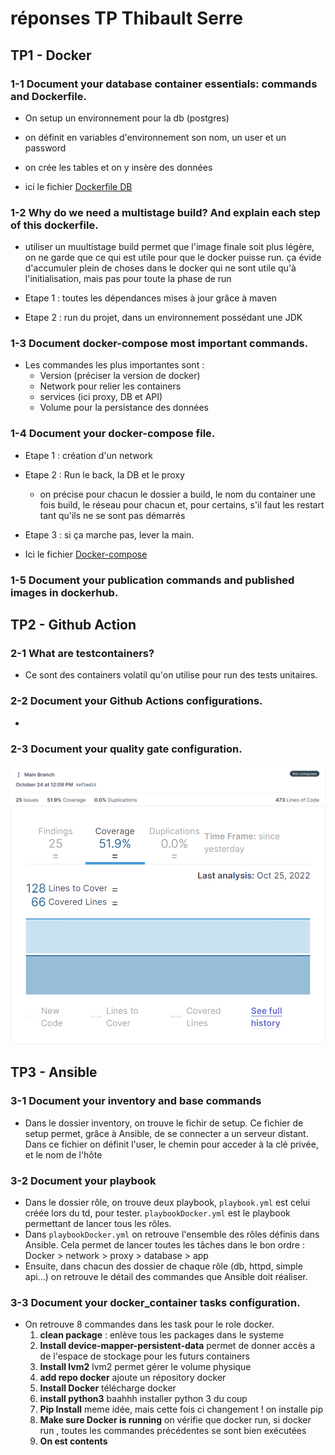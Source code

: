 # réponses TP Thibault Serre

## TP1 - Docker
### 1-1 Document your database container essentials: commands and Dockerfile.
- On setup un environnement pour la db (postgres)
- on définit en variables d'environnement son nom, un user et un password
- on crée les tables et on y insère des données

- ici le fichier [Dockerfile DB](./TP1/Database/Dockerfile)

### 1-2 Why do we need a multistage build? And explain each step of this dockerfile.
- utiliser un muultistage build permet que l'image finale soit plus légère, on ne garde que ce qui est utile pour que le docker puisse run. ça évide d'accumuler plein de choses dans le docker qui ne sont utile qu'à l'initialisation, mais pas pour toute la phase de run

- Etape 1 : toutes les dépendances mises à jour grâce à maven
- Etape 2 : run du projet, dans un environnement possédant une JDK

### 1-3 Document docker-compose most important commands. 

- Les commandes les plus importantes sont : 
    - Version (préciser la version de docker)
    - Network pour relier les containers
    - services (ici proxy, DB et API)
    - Volume pour la persistance des données

### 1-4 Document your docker-compose file.
- Etape 1 : création d'un network
- Etape 2 : Run le back, la DB et le proxy 
    - on précise pour chacun le dossier a build, le nom du container une fois build, le réseau pour chacun et, pour certains, s'il faut les restart tant qu'ils ne se sont pas démarrés
- Etape 3 : si ça marche pas, lever la main.

- Ici le fichier [Docker-compose](./TP1/docker-compose.yml)
### 1-5 Document your publication commands and published images in dockerhub.


## TP2 - Github Action

### 2-1 What are testcontainers?
 - Ce sont des containers volatil qu'on utilise pour run des tests unitaires. 
### 2-2 Document your Github Actions configurations.
- 

### 2-3 Document your quality gate configuration.
![hefizobgaeiho](./Imgs/2022-10-25%2015_12_36-simple-api%20-%20tp2takimah%20et%207%20pages%20de%20plus%20-%20Personnel%20%E2%80%93%20Microsoft%E2%80%8B%20Edge.png)
![alt text](./Imgs/2022-10-25%2015_14_48-simple-api%20-%20tp2takimah%20et%208%20pages%20de%20plus%20-%20Personnel%20%E2%80%93%20Microsoft%E2%80%8B%20Edge.png)

## TP3 - Ansible


### 3-1 Document your inventory and base commands
- Dans le dossier inventory, on trouve le fichir de setup. Ce fichier de setup permet, grâce à Ansible, de se connecter a un serveur distant. Dans ce fichier on définit l'user, le chemin pour acceder à la clé privée, et le nom de l'hôte 


### 3-2 Document your playbook
- Dans le dossier rôle, on trouve deux playbook, `playbook.yml` est celui créée lors du td, pour tester. `playbookDocker.yml` est le playbook permettant de lancer tous les rôles.
- Dans `playbookDocker.yml` on retrouve l'ensemble des rôles définis dans Ansible. Cela permet de lancer toutes les tâches dans le bon ordre : Docker > network > proxy > database > app
- Ensuite, dans chacun des dossier de chaque rôle (db, httpd, simple api...) on retrouve le détail des commandes que Ansible doit réaliser.
### 3-3 Document your docker_container tasks configuration.
- On retrouve 8 commandes dans les task pour le role docker.
    1. **clean package** : enlève tous les packages dans le systeme 
    2. **Install device-mapper-persistent-data** permet de donner accès a de l'espace de stockage pour les futurs containers 
    3. **Install lvm2** lvm2 permet gérer le volume physique 
    4. **add repo docker** ajoute un répository docker 
    5. **Install Docker** télécharge docker
    6. **install python3** baahhh installer python 3 du coup
    7. **Pip Install** meme idée, mais cette fois ci changement ! on installe pip
    8. **Make sure Docker is running** on vérifie que docker run, si docker run , toutes les commandes précédentes se sont bien exécutées 
    9. **On est contents**
